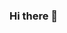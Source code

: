 ### Hi there 👋

<!--


😆I’m pengyang(Jackie), am currently working as operation&data analyst at Affine. 


🤔Before joining Affine, I'm a guy with around 3years experiences in product operation within tiktok, which's mainly focusing on NLP/CV model training, deployment and successfully delivery.


📧I sometimes publish info/announcements regarding to Affine via our social media channel.


🤖I’m looking forward to having more active engagements with anyone who may find Affine cool and intriguing to use. Thus, any problems, bugs, requirements, painpoints about Affine that beset you are always welcome to tell.


🪐Anyone interested in Affine and wanting to do something to bring about some changes to the world is welcome to join Affine's ambassador plan(feel free to let know)
